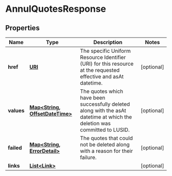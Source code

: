 

# AnnulQuotesResponse

## Properties

Name | Type | Description | Notes
------------ | ------------- | ------------- | -------------
**href** | [**URI**](URI.md) | The specific Uniform Resource Identifier (URI) for this resource at the requested effective and asAt datetime. |  [optional]
**values** | [**Map&lt;String, OffsetDateTime&gt;**](OffsetDateTime.md) | The quotes which have been successfully deleted along with the asAt datetime at which the deletion was committed to LUSID. |  [optional]
**failed** | [**Map&lt;String, ErrorDetail&gt;**](ErrorDetail.md) | The quotes that could not be deleted along with a reason for their failure. |  [optional]
**links** | [**List&lt;Link&gt;**](Link.md) |  |  [optional]



